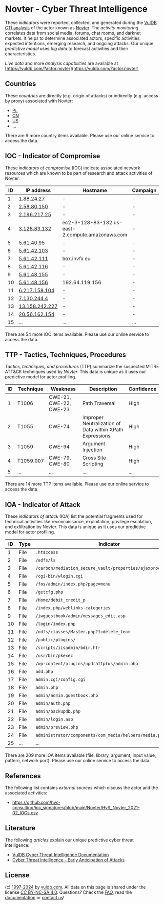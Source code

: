 # Novter - Cyber Threat Intelligence

These _indicators_ were reported, collected, and generated during the [VulDB CTI analysis](https://vuldb.com/?kb.cti) of the actor known as [Novter](https://vuldb.com/?actor.novter). The _activity monitoring_ correlates data from social media, forums, chat rooms, and darknet markets. It helps to determine associated actors, specific activities, expected intentions, emerging research, and ongoing attacks. Our unique _predictive model_ uses _big data_ to forecast activities and their characteristics.

_Live data_ and more _analysis capabilities_ are available at [https://vuldb.com/?actor.novter](https://vuldb.com/?actor.novter)

## Countries

These _countries_ are directly (e.g. origin of attacks) or indirectly (e.g. access by proxy) associated with Novter:

* [PL](https://vuldb.com/?country.pl)
* [CN](https://vuldb.com/?country.cn)
* [US](https://vuldb.com/?country.us)
* ...

There are 9 more country items available. Please use our online service to access the data.

## IOC - Indicator of Compromise

These _indicators of compromise_ (IOC) indicate associated network resources which are known to be part of research and attack activities of Novter.

ID | IP address | Hostname | Campaign | Confidence
-- | ---------- | -------- | -------- | ----------
1 | [1.88.24.27](https://vuldb.com/?ip.1.88.24.27) | - | - | High
2 | [2.58.80.150](https://vuldb.com/?ip.2.58.80.150) | - | - | High
3 | [2.196.217.25](https://vuldb.com/?ip.2.196.217.25) | - | - | High
4 | [3.128.83.132](https://vuldb.com/?ip.3.128.83.132) | ec2-3-128-83-132.us-east-2.compute.amazonaws.com | - | Medium
5 | [5.61.40.95](https://vuldb.com/?ip.5.61.40.95) | - | - | High
6 | [5.61.42.103](https://vuldb.com/?ip.5.61.42.103) | - | - | High
7 | [5.61.42.111](https://vuldb.com/?ip.5.61.42.111) | box.invfx.eu | - | High
8 | [5.61.42.116](https://vuldb.com/?ip.5.61.42.116) | - | - | High
9 | [5.61.48.155](https://vuldb.com/?ip.5.61.48.155) | - | - | High
10 | [5.61.48.156](https://vuldb.com/?ip.5.61.48.156) | 192.64.119.156 | - | High
11 | [6.217.158.104](https://vuldb.com/?ip.6.217.158.104) | - | - | High
12 | [7.130.244.4](https://vuldb.com/?ip.7.130.244.4) | - | - | High
13 | [13.158.242.227](https://vuldb.com/?ip.13.158.242.227) | - | - | High
14 | [20.56.162.154](https://vuldb.com/?ip.20.56.162.154) | - | - | High
15 | ... | ... | ... | ...

There are 54 more IOC items available. Please use our online service to access the data.

## TTP - Tactics, Techniques, Procedures

_Tactics, techniques, and procedures_ (TTP) summarize the suspected MITRE ATT&CK techniques used by _Novter_. This data is unique as it uses our predictive model for actor profiling.

ID | Technique | Weakness | Description | Confidence
-- | --------- | -------- | ----------- | ----------
1 | T1006 | CWE-21, CWE-22, CWE-23 | Path Traversal | High
2 | T1055 | CWE-74 | Improper Neutralization of Data within XPath Expressions | High
3 | T1059 | CWE-94 | Argument Injection | High
4 | T1059.007 | CWE-79, CWE-80 | Cross Site Scripting | High
5 | ... | ... | ... | ...

There are 14 more TTP items available. Please use our online service to access the data.

## IOA - Indicator of Attack

These _indicators of attack_ (IOA) list the potential fragments used for technical activities like reconnaissance, exploitation, privilege escalation, and exfiltration by Novter. This data is unique as it uses our predictive model for actor profiling.

ID | Type | Indicator | Confidence
-- | ---- | --------- | ----------
1 | File | `.htaccess` | Medium
2 | File | `/adfs/ls` | Medium
3 | File | `/carbon/mediation_secure_vault/properties/ajaxprocessor.jsp` | High
4 | File | `/cgi-bin/wlogin.cgi` | High
5 | File | `/fos/admin/index.php?page=menu` | High
6 | File | `/getcfg.php` | Medium
7 | File | `/Home/debit_credit_p` | High
8 | File | `/index.php/weblinks-categories` | High
9 | File | `/iwguestbook/admin/messages_edit.asp` | High
10 | File | `/login/index.php` | High
11 | File | `/odfs/classes/Master.php?f=delete_team` | High
12 | File | `/public/plugins/` | High
13 | File | `/scripts/iisadmin/bdir.htr` | High
14 | File | `/usr/bin/pkexec` | High
15 | File | `/wp-content/plugins/updraftplus/admin.php` | High
16 | File | `add.php` | Low
17 | File | `admin.cgi/config.cgi` | High
18 | File | `admin.php` | Medium
19 | File | `admin/admin.guestbook.php` | High
20 | File | `admin/auth.php` | High
21 | File | `admin/backupdb.php` | High
22 | File | `admin/login.asp` | High
23 | File | `admin/preview.php` | High
24 | File | `administrator/components/com_media/helpers/media.php` | High
25 | ... | ... | ...

There are 209 more IOA items available (file, library, argument, input value, pattern, network port). Please use our online service to access the data.

## References

The following list contains _external sources_ which discuss the actor and the associated activities:

* https://github.com/hvs-consulting/ioc_signatures/blob/main/Novter/HvS_Novter_2021-02_IOCs.csv

## Literature

The following _articles_ explain our unique predictive cyber threat intelligence:

* [VulDB Cyber Threat Intelligence Documentation](https://vuldb.com/?kb.cti)
* [Cyber Threat Intelligence - Early Anticipation of Attacks](https://www.scip.ch/en/?labs.20201022)

## License

(c) [1997-2024](https://vuldb.com/?kb.changelog) by [vuldb.com](https://vuldb.com/?kb.about). All data on this page is shared under the license [CC BY-NC-SA 4.0](https://creativecommons.org/licenses/by-nc-sa/4.0/). Questions? Check the [FAQ](https://vuldb.com/?kb.faq), read the [documentation](https://vuldb.com/?kb) or [contact us](https://vuldb.com/?contact)!
